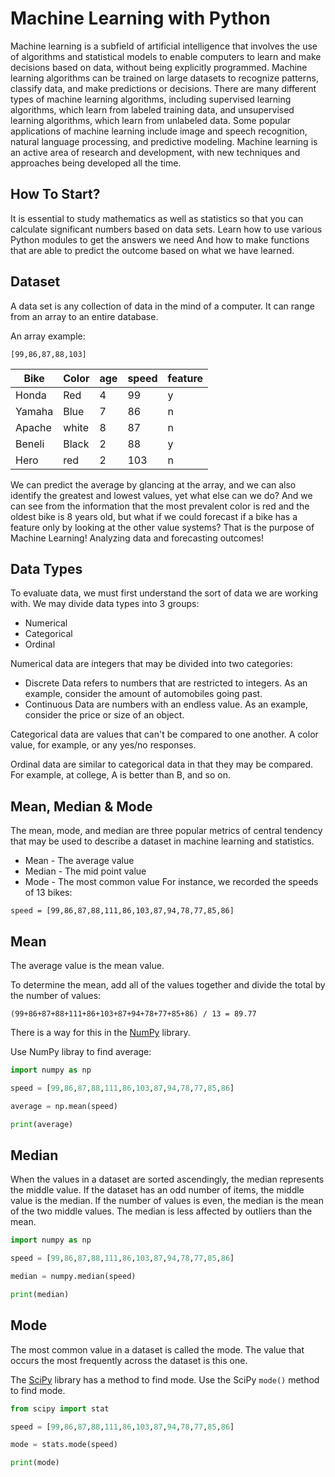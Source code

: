 # Machine Learning with Python
Machine learning is a subfield of artificial intelligence that involves the use of algorithms and statistical models to enable computers to learn and make decisions based on data, without being explicitly programmed. Machine learning algorithms can be trained on large datasets to recognize patterns, classify data, and make predictions or decisions. There are many different types of machine learning algorithms, including supervised learning algorithms, which learn from labeled training data, and unsupervised learning algorithms, which learn from unlabeled data. Some popular applications of machine learning include image and speech recognition, natural language processing, and predictive modeling. Machine learning is an active area of research and development, with new techniques and approaches being developed all the time.

## How To Start?
It is essential to study mathematics as well as statistics so that you can calculate significant numbers based on data sets.
Learn how to use various Python modules to get the answers we need
And how to make functions that are able to predict the outcome based on what we have learned.

## Dataset
A data set is any collection of data in the mind of a computer. It can range from an array to an entire database.

An array example:
```
[99,86,87,88,103]
```
| Bike          | Color         |age         | speed      |    feature        
| ------------- | ------------- |------------- | ------------- |------------- |
| Honda  | Red  |4  | 99  | y |         
| Yamaha  | Blue  |7 | 86  | n  | 
| Apache  | white  |8 | 87  | n  |
| Beneli  | Black  |2 | 88  | y  |
| Hero | red  |2 | 103  | n  |  

We can predict the average by glancing at the array, and we can also identify the greatest and lowest values, yet what else can we do?
And we can see from the information that the most prevalent color is red and the oldest bike is 8 years old, but what if we could forecast if a bike has a feature only by looking at the other value systems?
That is the purpose of Machine Learning! Analyzing data and forecasting outcomes!

## Data Types

To evaluate data, we must first understand the sort of data we are working with.  We may divide data types into 3 groups:
- Numerical
- Categorical
- Ordinal

Numerical data are integers that may be divided into two categories:
- Discrete Data refers to numbers that are restricted to integers. As an example, consider the amount of automobiles going past.
- Continuous Data are numbers with an endless value. As an example, consider the price or size of an object.


Categorical data are values that can't be compared to one another. A color value, for example, or any yes/no responses.

Ordinal data are similar to categorical data in that they may be compared. For example, at college, A is better than B, and so on.

## Mean, Median & Mode
The mean, mode, and median are three popular metrics of central tendency that may be used to describe a dataset in machine learning and statistics.
- Mean - The average value
- Median - The mid point value
- Mode - The most common value
For instance, we recorded the speeds of 13 bikes:
```
speed = [99,86,87,88,111,86,103,87,94,78,77,85,86]
```

## Mean
The average value is the mean value.

To determine the mean, add all of the values together and divide the total by the number of values:
```
(99+86+87+88+111+86+103+87+94+78+77+85+86) / 13 = 89.77
```
There is a way for this in the [NumPy](https://numpy.org/) library.

Use NumPy libray to find average:
```python
import numpy as np

speed = [99,86,87,88,111,86,103,87,94,78,77,85,86]

average = np.mean(speed)

print(average)
```
## Median
When the values in a dataset are sorted ascendingly, the median represents the middle value. If the dataset has an odd number of items, the middle value is the median. If the number of values is even, the median is the mean of the two middle values. The median is less affected by outliers than the mean.

```python
import numpy as np

speed = [99,86,87,88,111,86,103,87,94,78,77,85,86]

median = numpy.median(speed)

print(median)
```
## Mode
The most common value in a dataset is called the mode. The value that occurs the most frequently across the dataset is this one.

The [SciPy](https://scipy.org/) library has a method to find mode.
Use the SciPy `mode()` method to find mode.
```python
from scipy import stat

speed = [99,86,87,88,111,86,103,87,94,78,77,85,86]

mode = stats.mode(speed)

print(mode)
```


             
          
